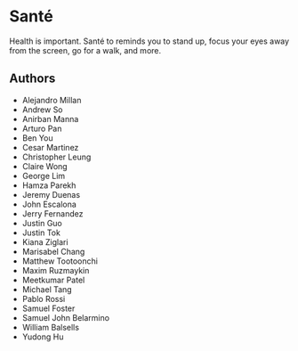 # Santé
Health is important. Santé to reminds you to stand up, focus your eyes away from the screen, go for a walk, and more.
## Authors
- Alejandro Millan
- Andrew So
- Anirban Manna
- Arturo Pan
- Ben You
- Cesar Martinez
- Christopher Leung
- Claire Wong
- George Lim
- Hamza Parekh
- Jeremy Duenas
- John Escalona
- Jerry Fernandez
- Justin Guo
- Justin Tok
- Kiana Ziglari
- Marisabel Chang
- Matthew Tootoonchi
- Maxim Ruzmaykin
- Meetkumar Patel
- Michael Tang
- Pablo Rossi
- Samuel Foster
- Samuel John Belarmino 
- William Balsells
- Yudong Hu
